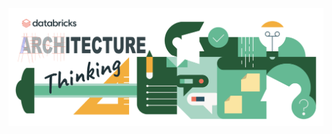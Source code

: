 <img src="https://raw.githubusercontent.com/Databricks-BR/arch_think/refs/heads/main/images/arch_think_logo.png" width="700px">
